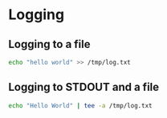 # Logging

## Logging to a file

```sh
echo "hello world" >> /tmp/log.txt
```

## Logging to STDOUT and a file

```sh
echo "Hello World" | tee -a /tmp/log.txt
```
